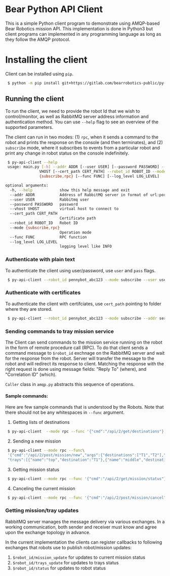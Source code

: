# Bear Python API Client
This is a simple Python client program to demonstrate using AMQP-based Bear Robotics mission API. This implementation is done in Python3 but client programs can implemented in any programming language as long as they follow the AMQP protocol.

# Installing the client
Client can be installed using `pip`.

```sh
 $ python -m pip install git+https://gitlab.com/bearrobotics-public/py-api-client.git
```


## Running the client
To run the client, we need to provide the robot Id that we wish to control/monitor, as well as RabbitMQ server address information and authentication method. You can use `--help` flag to see an overview of the supported parameters.

The client can run in two modes: (1) `rpc`, when it sends a command to the robot and prints the response on the console (and then terminates), and (2) `subscribe` mode, where it subscribes to events from a particular robot and print any change in robot status on the console indefinitely.

```sh
 $ py-api-client --help
 usage: main.py [-h] --addr ADDR [--user USER] [--password PASSWORD] --vhost
               VHOST [--cert_path CERT_PATH] --robot_id ROBOT_ID --mode
               {subscribe,rpc} [--func FUNC] [--log_level LOG_LEVEL]

optional arguments:
  -h, --help            show this help message and exit
  --addr ADDR           Address of RabbitMQ server in format of url:port
  --user USER           Rabbitmq user
  --password PASSWORD   password
  --vhost VHOST         virtual host to connect to
  --cert_path CERT_PATH
                        Certificate path
  --robot_id ROBOT_ID   Robot ID
  --mode {subscribe,rpc}
                        Operation mode
  --func FUNC           RPC function
  --log_level LOG_LEVEL
                        logging level like INFO
```

### Authenticate with plain text
To authenticate the client using user/password, use `user` and `pass` flags.
```sh
 $ py-api-client --robot_id pennybot_abc123 --mode subscribe --user user --pass pass --addr serverURL --vhost vhost
```
### Authenticate with certificates
To authenticate the client with certifciates, use `cert_path` pointing to folder where they are stored.
```sh
 $ py-api-client --robot_id pennybot_abc123 --mode subscribe --addr serverURL --cert_path path --vhost vhost
```

### Sending commands to tray mission service
The Client can send commands to the mission service running on the robot in the form of remote procedure call (RPC). To do that client sends a command message to `$robot_id` exchnage on the RabbitMQ server and wait for the response from the robot. Server will transfer the message to the robot and will redirect its response to client. Matching the response with the right request is done using message fields: "Reply To" (where), and "Correlation ID" (which).

`Caller` class in `amqp.py` abstracts this sequence of operations.

#### Sample commands:
Here are few sample commands that is understood by the Robots. Note that there should not be any whitespaces in `--func` argument.

1. Getting lists of destinations
```sh
 $ py-api-client  --mode rpc --func '{"cmd":"/api/2/get/destinations"}' $OTHER_ARGS
```
2. Sending a new mission
```sh
 $ py-api-client --mode rpc --func\
 '{"cmd":"/api/2/post/mission/new","args":{"destinations":["T1","T2"],\
 "trays":[{"name":"top","destination":"T1"},{"name":"middle","destination":"T2"}],"mode":"Serving"}}' $OTHER_ARGS
```
3. Getting mission status
```sh
 $ py-api-client --mode rpc --func '{"cmd":"/api/2/get/mission/status"}' $OTHER_ARGS
```
4. Canceling the current mission
```sh
 $ py-api-client --mode rpc --func '{"cmd":"/api/2/post/mission/cancel"}' $OTHER_ARGS
```


### Getting mission/tray updates
RabbitMQ server manages the message delivery via various exchanges. In a working communication, both sender and receiver must know and agree upon the exchange topology in advance.

In the current implementation the clients can register callbacks to following exchanges that robots use to publish robot/mission updates:

1. `$robot_id/mission_update` for updates to current mission status
2. `$robot_id/trays_update` for updates to trays status
2. `$robot_id/status` for updates to robot status
